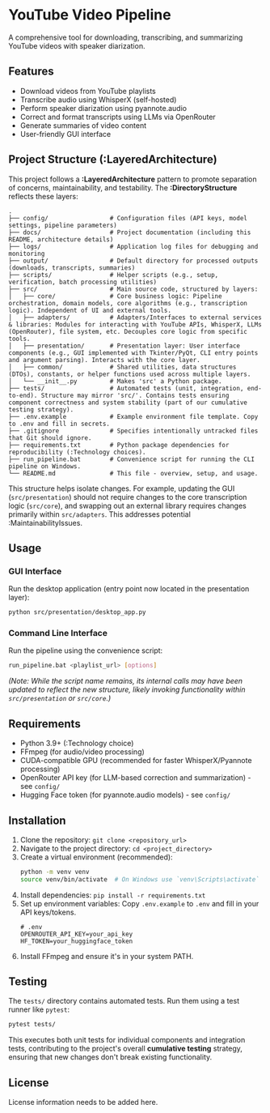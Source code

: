 # YouTube Video Pipeline

A comprehensive tool for downloading, transcribing, and summarizing YouTube videos with speaker diarization.

## Features

- Download videos from YouTube playlists
- Transcribe audio using WhisperX (self-hosted)
- Perform speaker diarization using pyannote.audio
- Correct and format transcripts using LLMs via OpenRouter
- Generate summaries of video content
- User-friendly GUI interface

## Project Structure (:LayeredArchitecture)

This project follows a **:LayeredArchitecture** pattern to promote separation of concerns, maintainability, and testability. The **:DirectoryStructure** reflects these layers:

```text
.
├── config/                 # Configuration files (API keys, model settings, pipeline parameters)
├── docs/                   # Project documentation (including this README, architecture details)
├── logs/                   # Application log files for debugging and monitoring
├── output/                 # Default directory for processed outputs (downloads, transcripts, summaries)
├── scripts/                # Helper scripts (e.g., setup, verification, batch processing utilities)
├── src/                    # Main source code, structured by layers:
│   ├── core/               # Core business logic: Pipeline orchestration, domain models, core algorithms (e.g., transcription logic). Independent of UI and external tools.
│   ├── adapters/           # Adapters/Interfaces to external services & libraries: Modules for interacting with YouTube APIs, WhisperX, LLMs (OpenRouter), file system, etc. Decouples core logic from specific tools.
│   ├── presentation/       # Presentation layer: User interface components (e.g., GUI implemented with Tkinter/PyQt, CLI entry points and argument parsing). Interacts with the core layer.
│   ├── common/             # Shared utilities, data structures (DTOs), constants, or helper functions used across multiple layers.
│   └── __init__.py         # Makes 'src' a Python package.
├── tests/                  # Automated tests (unit, integration, end-to-end). Structure may mirror 'src/'. Contains tests ensuring component correctness and system stability (part of our cumulative testing strategy).
├── .env.example            # Example environment file template. Copy to .env and fill in secrets.
├── .gitignore              # Specifies intentionally untracked files that Git should ignore.
├── requirements.txt        # Python package dependencies for reproducibility (:Technology choices).
├── run_pipeline.bat        # Convenience script for running the CLI pipeline on Windows.
└── README.md               # This file - overview, setup, and usage.
```

This structure helps isolate changes. For example, updating the GUI (`src/presentation`) should not require changes to the core transcription logic (`src/core`), and swapping out an external library requires changes primarily within `src/adapters`. This addresses potential :MaintainabilityIssues.

## Usage

### GUI Interface

Run the desktop application (entry point now located in the presentation layer):

```bash
python src/presentation/desktop_app.py
```

### Command Line Interface

Run the pipeline using the convenience script:

```bash
run_pipeline.bat <playlist_url> [options]
```

*(Note: While the script name remains, its internal calls may have been updated to reflect the new structure, likely invoking functionality within `src/presentation` or `src/core`.)*

## Requirements

- Python 3.9+ (:Technology choice)
- FFmpeg (for audio/video processing)
- CUDA-compatible GPU (recommended for faster WhisperX/Pyannote processing)
- OpenRouter API key (for LLM-based correction and summarization) - see `config/`
- Hugging Face token (for pyannote.audio models) - see `config/`

## Installation

1.  Clone the repository: `git clone <repository_url>`
2.  Navigate to the project directory: `cd <project_directory>`
3.  Create a virtual environment (recommended):
    ```bash
    python -m venv venv
    source venv/bin/activate  # On Windows use `venv\Scripts\activate`
    ```
4.  Install dependencies: `pip install -r requirements.txt`
5.  Set up environment variables: Copy `.env.example` to `.env` and fill in your API keys/tokens.
    ```env
    # .env
    OPENROUTER_API_KEY=your_api_key
    HF_TOKEN=your_huggingface_token
    ```
6.  Install FFmpeg and ensure it's in your system PATH.

## Testing

The `tests/` directory contains automated tests. Run them using a test runner like `pytest`:

```bash
pytest tests/
```
This executes both unit tests for individual components and integration tests, contributing to the project's overall **cumulative testing** strategy, ensuring that new changes don't break existing functionality.

## License

License information needs to be added here.
